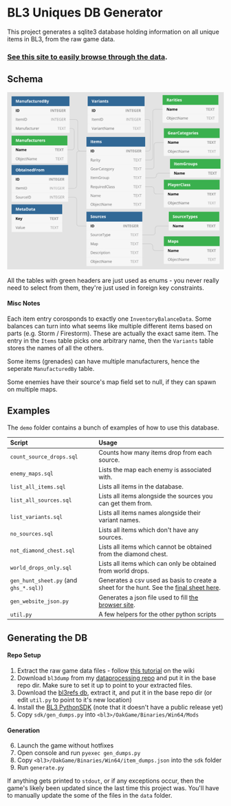 # BL3 Uniques DB Generator

This project generates a sqlite3 database holding information on all unique items in BL3, from the raw game data.

### [See this site to easily browse through the data](https://apple1417.dev/bl3/uniques).

## Schema

![Schema Image](schema.png)

All the tables with green headers are just used as enums - you never really need to select from them, they're just used in foreign key constraints.

#### Misc Notes
Each item entry corosponds to exactly one `InventoryBalanceData`. Some balances can turn into what seems like multiple different items based on parts (e.g. Storm / Firestorm). These are actually the exact same item. The entry in the `Items` table picks one arbitrary name, then the `Variants` table stores the names of all the others.

Some items (grenades) can have multiple manufacturers, hence the seperate `ManufacturedBy` table.

Some enemies have their source's map field set to null, if they can spawn on multiple maps.

## Examples

The `demo` folder contains a bunch of examples of how to use this database.

Script | Usage
:---|:---
`count_source_drops.sql` | Counts how many items drop from each source.
`enemy_maps.sql` | Lists the map each enemy is associated with.
`list_all_items.sql` | Lists all items in the database.
`list_all_sources.sql` | Lists all items alongside the sources you can get them from.
`list_variants.sql` | Lists all items names alongside their variant names.
`no_sources.sql` | Lists all items which don't have any sources.
`not_diamond_chest.sql` | Lists all items which cannot be obtained from the diamond chest.
`world_drops_only.sql` | Lists all items which can only be obtained from world drops.
`gen_hunt_sheet.py` (and `ghs_*.sql)`) | Generates a csv used as basis to create a sheet for the hunt. See the [final sheet here](https://docs.google.com/spreadsheets/d/1wwxGn2XY14qtANYcWDdREvZQzHU5c7_EGNXUQTjgW_o/edit?usp=sharing).
`gen_website_json.py` | Generates a json file used to fill [the browser site](https://apple1417.dev/bl3/uniques).
`util.py` | A few helpers for the other python scripts


## Generating the DB

#### Repo Setup
1. Extract the raw game data files - follow [this tutorial](https://github.com/BLCM/BLCMods/wiki/Accessing-Borderlands-3-Data#extracting-raw-datafiles) on the wiki
2. Download `bl3dump` from my [dataprocessing repo](https://github.com/apple1417/bl3-data-processing/tree/master/bl3dump) and put it in the base repo dir. Make sure to set it up to point to your extracted files.
3. Download the [bl3refs db](https://apocalyptech.com/games/bl3-refs/index.php), extract it, and put it in the base repo dir (or edit `util.py` to point to it's new location)
4. Install the [BL3 PythonSDK](https://github.com/bl-sdk/PythonSDK/tree/bl3) (note that it doesn't have a public release yet)
5. Copy `sdk/gen_dumps.py` into `<bl3>/OakGame/Binaries/Win64/Mods`

#### Generation
6. Launch the game without hotfixes
7. Open console and run `pyexec gen_dumps.py`
8. Copy `<bl3>/OakGame/Binaries/Win64/item_dumps.json` into the `sdk` folder
9. Run `generate.py`

If anything gets printed to `stdout`, or if any exceptions occur, then the game's likely been updated since the last time this project was. You'll have to manually update the some of the files in the `data` folder.
